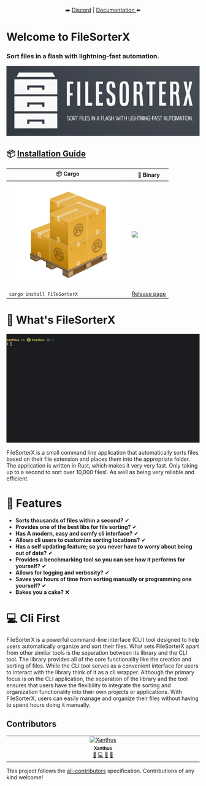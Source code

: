  <p align="center">
 <br><br>
➡️
<a href="https://discord.gg/jW5mBqYFh9">Discord</a> | 
<a href="https://docs.rs/FileSorterX/1.2.0/FileSorterX/">Documentation </a>
 ⬅️
</p>

# Welcome to FileSorterX
### Sort files in a flash with lightning-fast automation.
![Logo](media/filesorterx-logo.png)

## 📦 [Installation Guide](https://github.com/Ciphey/Ciphey/wiki/Installation)
| 📦 Cargo                                   | 💾  Binary                                                         |
|-------------------------------------------|-------------------------------------------------------------------|
| ![Cargo](media/cargo.png) | <img src="https://i.imgur.com/Y58skH4.png" width="250" />                        |
| `cargo install FileSorterX`| [Release page](https://github.com/Xanthus58/FileSorterX/releases) |

# 🤔 What's FileSorterX
![FileSorterX-demo-gif](media/FileSorterX.gif)

FileSorterX is a small command line application that automatically sorts files based on their file extension and places them into the appropriate folder. The application is written in Rust, which makes it very very fast. Only taking up to a second to sort over 10,000 files!. As well as being very reliable and efficient.

# 🎉 Features
- **Sorts thousands of files within a second?** ✔ 
- **Provides one of the best libs for file sorting?** ✔
- **Has A modern, easy and comfy cli interface?** ✔
- **Allows cli users to customize sorting locations?** ✔
- **Has a self updating feature; so you never have to worry about being out of date?** ✔
- **Provides a benchmarking tool so you can see how it performs for yourself?** ✔
- **Allows for logging and verbosity?** ✔
- **Saves you hours of time from sorting manually or programming one yourself?** ✔
- **Bakes you a cake?** ❌

# 💻 Cli First
FileSorterX is a powerful command-line interface (CLI) tool designed to help users automatically organize and sort their files. What sets FileSorterX apart from other similar tools is the separation between its library and the CLI tool. The library provides all of the core functionality like the creation and sorting of files. While the CLI tool serves as a convenient interface for users to interact with the library think of it as a cli wrapper. Although the primary focus is on the CLI application, the separation of the library and the tool ensures that users have the flexibility to integrate the sorting and organization functionality into their own projects or applications. With FileSorterX, users can easily manage and organize their files without having to spend hours doing it manually.

## Contributors

<!-- ALL-CONTRIBUTORS-LIST:START - Do not remove or modify this section -->
<!-- prettier-ignore-start -->
<!-- markdownlint-disable -->
<table>
  <tbody>
    <tr>
      <td align="center" valign="top" width="14.28%"><a href="https://xanthus.uk/"><img src="https://avatars.githubusercontent.com/u/66909997?v=4?s=100" width="100px;" alt="Xanthus"/><br /><sub><b>Xanthus</b></sub></a><br /><a href="#ideas-Xanthus58" title="Ideas, Planning, & Feedback">🤔</a> <a href="https://github.com/Xanthus58/FileSorterX/commits?author=Xanthus58" title="Code">💻</a> <a href="#design-Xanthus58" title="Design">🎨</a> <a href="#maintenance-Xanthus58" title="Maintenance">🚧</a></td>
    </tr>
  </tbody>
</table>

<!-- markdownlint-restore -->
<!-- prettier-ignore-end -->

<!-- ALL-CONTRIBUTORS-LIST:END -->

This project follows the [all-contributors](https://github.com/all-contributors/all-contributors) specification. Contributions of any kind welcome!
